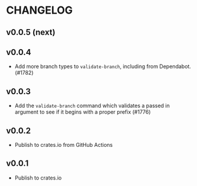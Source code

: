 # CHANGELOG

## v0.0.5 (next)


## v0.0.4

- Add more branch types to `validate-branch`, including from Dependabot. (#1782)

## v0.0.3

- Add the `validate-branch` command which validates a passed in argument to see
  if it begins with a proper prefix (#1776)

## v0.0.2

- Publish to crates.io from GitHub Actions

## v0.0.1

- Publish to crates.io
